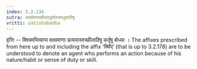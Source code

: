 ```yaml
---
index: 3.2.134
sutra: आक्वेस्तच्छीलतद्धर्मतत्साधुकारिषु
vritti: satishabodha
---
```






वृत्तिः -- क्विपमभिव्‍याप्‍य वक्ष्यमाणाः प्रत्‍ययास्‍तच्‍छीलादिषु कर्तृषु बोध्‍याः । The affixes prescribed from here up to and including the affix ‘क्विँप्’ (that is up to 3.2.178) are to be understood to denote an agent who performs an action because of his nature/habit or sense of duty or skill.

